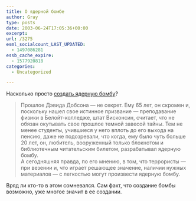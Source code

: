 ```yaml
---
title: О ядерной бомбе
author: Gray
type: posts
date: 2003-06-24T17:05:36+00:00
excerpt:
url: /3275
esml_socialcount_LAST_UPDATED:
  - 1497086281
essb_cache_expire:
  - 1577920818
categories:
  - Uncategorized

---
```








Насколько просто <a href="http://inopressa.ru/details.html?id=13200" target="_blank">создать ядерную бомбу</a>?

> Прошлое Дэвида Добсона &#8212; не секрет. Ему 65 лет, он скромен и, поскольку нашел свое истинное призвание &#8212; преподавание физики в Белойт-колледже, штат Висконсин, считает, что не обязан окутывать свое прошлое темной завесой тайны. Тем не менее студенты, учившиеся у него вплоть до его выхода на пенсию, даже не подозревали, что когда, ему было чуть больше 20 лет, он, любитель, вооруженный только блокнотом и библиотечным читательским билетом, разрабатывал ядерную бомбу.  
> А сегодняшняя правда, по его мнению, в том, что террористы &#8212; при везении и, что играет решающее значение, наличии нужных материалов &#8212; с легкостью могут произвести ядерную бомбу.

Вряд ли кто-то в этом сомневался. Сам факт, что создание бомбы возможно, уже многое значит в ее создании.